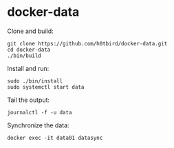 # docker-data

Clone and build:
```
git clone https://github.com/h0tbird/docker-data.git
cd docker-data
./bin/build
```

Install and run:
```
sudo ./bin/install
sudo systemctl start data
```

Tail the output:
```
journalctl -f -u data
```

Synchronize the data:
```
docker exec -it data01 datasync
```
